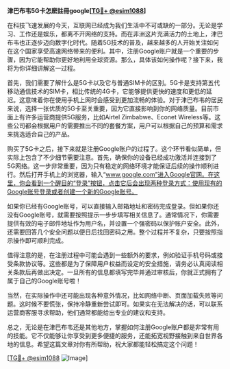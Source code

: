 **津巴布韦5G卡怎麽註冊google[[TG💪+ @esim1088](https://t.me/s/esim1088)]**

在科技飞速发展的今天，互联网已经成为我们生活中不可或缺的一部分。无论是学习、工作还是娱乐，都离不开网络的支持。而在非洲这片充满活力的土地上，津巴布韦也正逐步迈向数字化时代。随着5G技术的普及，越来越多的人开始关注如何在这个国家享受高速网络带来的便利。其中，注册Google账户就是一个重要的步骤，因为它能帮助你更好地利用全球资源。那么，具体该如何操作呢？接下来，我将为你详细讲解这一过程。

首先，我们需要了解什么是5G卡以及它与普通SIM卡的区别。5G卡是支持第五代移动通信技术的SIM卡，相比传统的4G卡，它能够提供更快的速度和更低的延迟。这意味着你在使用手机上网时会感受到更加流畅的体验。对于津巴布韦的居民来说，选择一张优质的5G卡至关重要，因为它直接影响到你的网络质量。目前市面上有许多运营商提供5G服务，比如Airtel Zimbabwe、Econet Wireless等。这些公司都会根据用户的需要推出不同的套餐方案，用户可以根据自己的预算和需求来挑选适合自己的产品。

购买了5G卡之后，接下来就是注册Google账户的过程了。这个环节看似简单，但实际上包含了不少细节需要注意。首先，确保你的设备已经成功激活并连接到了5G网络。这一步非常重要，因为只有稳定的网络环境才能保证后续的操作顺利进行。然后打开手机上的浏览器，输入“www.google.com”进入Google官网。在这里，你会看到一个醒目的“登录”按钮，点击它后会出现两种登录方式：使用现有的Google账号登录或者创建一个新的Google账号。

如果你已经有Google账号，可以直接输入邮箱地址和密码完成登录。但如果你还没有Google账号，就需要按照提示一步步填写相关信息了。通常情况下，你需要提供有效的电子邮件地址作为用户名，并设置一个强密码以保护账户安全。此外，还需要回答几个安全问题以便日后找回密码之用。整个过程并不复杂，只要按照指示操作即可顺利完成。

值得注意的是，在注册过程中可能会遇到一些额外的要求，例如验证手机号码或接受条款协议等。这些都是为了保障用户权益而设定的安全措施，请务必认真阅读相关条款后再做出决定。一旦所有的信息都填写完毕并通过审核后，你就正式拥有了属于自己的Google账号啦！

当然，在实际操作中还可能出现各种意外情况，比如网络中断、页面加载失败等问题。这时候不要慌张，保持冷静重新尝试即可。如果实在无法解决的话，可以联系运营商客服寻求帮助，他们通常都能给出专业的建议和支持。

总之，无论是在津巴布韦还是其他地方，掌握如何注册Google账户都是非常有用的技能。它不仅能够让你享受到更多便捷的服务，还能拓宽视野接触到来自世界各地的信息。希望这篇文章对你有所帮助，祝大家都能轻松搞定这个问题！

[[TG💪+ @esim1088](https://t.me/s/esim1088) ![Image](https://i.postimg.cc/4NQfJmqS/Snipaste-2025-05-13-00-14-12.png)]
